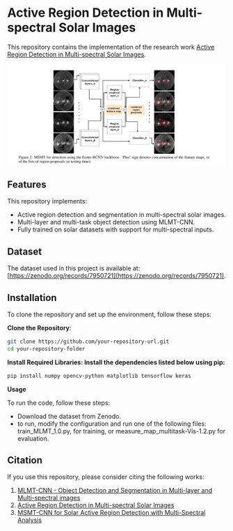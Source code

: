 # Active Region Detection in Multi-spectral Solar Images

This repository contains the implementation of the research work [Active Region Detection in Multi-spectral Solar Images](https://www.scitepress.org/Link.aspx?doi=10.5220/0010310504520459). 


![Example Image](sample/framework.png)


## Features

This repository implements:
- Active region detection and segmentation in multi-spectral solar images.
- Multi-layer and multi-task object detection using MLMT-CNN.
- Fully trained on solar datasets with support for multi-spectral inputs.

## Dataset

The dataset used in this project is available at: [https://zenodo.org/records/7950721](https://zenodo.org/records/7950721).


## Installation

To clone the repository and set up the environment, follow these steps:

**Clone the Repository**:
   ```bash
   git clone https://github.com/your-repository-url.git
   cd your-repository-folder
   ```

**Install Required Libraries: Install the dependencies listed below using pip:**
```bash
pip install numpy opencv-python matplotlib tensorflow keras
```

**Usage**

To run the code, follow these steps:
- Download the dataset from Zenodo.
- to run, modify the configuration and run one of the following files: train_MLMT_1.0.py, for training, or measure_map_multitask-Vis-1.2.py for evaluation.


## Citation

If you use this repository, please consider citing the following works:

1. [MLMT-CNN - Object Detection and Segmentation in Multi-layer and Multi-spectral images](https://doi.org/10.1007/s00138-021-01261-y)
2. [Active Region Detection in Multi-spectral Solar Images](https://www.scitepress.org/Link.aspx?doi=10.5220/0010310504520459)
3. [MSMT-CNN for Solar Active Region Detection with Multi-Spectral Analysis](https://doi.org/10.1007/s42979-022-01088-y)
